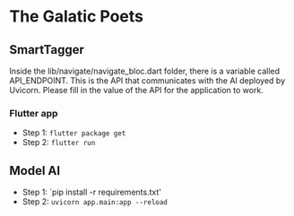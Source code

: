 # The Galatic Poets

## SmartTagger

Inside the lib/navigate/navigate_bloc.dart folder, there is a variable called API_ENDPOINT. This is the API that communicates with the AI deployed by Uvicorn. Please fill in the value of the API for the application to work.

### Flutter app

* Step 1: `flutter package get`
* Step 2: `flutter run`

## Model AI
* Step 1: `pip install -r requirements.txt'
* Step 2: `uvicorn app.main:app --reload`